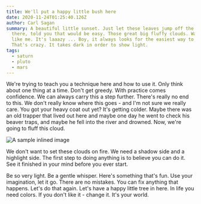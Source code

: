 ```yaml
---
title: We'll put a happy little bush here
date: 2020-11-24T01:25:40.126Z
author: Carl Sagan
summary: A beautiful little sunset. Just let these leaves jump off the brush See
  there, told you that would be easy. Those great big fluffy clouds. Water's
  like me. It's laaazy ... Boy, it always looks for the easiest way to do things
  That's crazy. It takes dark in order to show light.
tags:
  - saturn
  - pluto
  - mars
---
```

We're trying to teach you a technique here and how to use it. Only think about one thing at a time. Don't get greedy. With practice comes confidence. We can always carry this a step further. There's really no end to this. We don't really know where this goes - and I'm not sure we really care. You got your heavy coat out yet? It's getting colder. Maybe there was an old trapper that lived out here and maybe one day he went to check his beaver traps, and maybe he fell into the river and drowned. Now, we're going to fluff this cloud.

![A sample inlined image](https://res.cloudinary.com/broeker/image/upload/v1581981057/samples/bike.jpg)

We don't want to set these clouds on fire. We need a shadow side and a highlight side. The first step to doing anything is to believe you can do it. See it finished in your mind before you ever start.

Be so very light. Be a gentle whisper. Here's something that's fun. Use your imagination, let it go. There are no mistakes. You can fix anything that happens. Let's do that again. Let's have a happy little tree in here. In life you need colors. If you don't like it - change it. It's your world.